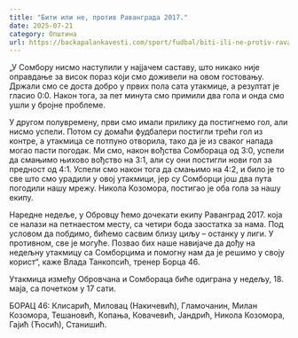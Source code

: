 ```yaml
---
title: "Бити или не, против Раванграда 2017."
date: 2025-07-21
category: Општина
url: https://backapalankavesti.com/sport/fudbal/biti-ili-ne-protiv-ravangrada-2017/
---
```


„У Сомбору нисмо наступили у најјачем саставу, што никако није оправдање за висок пораз који смо доживели на овом гостовању. Држали смо се доста добро у првих пола сата утакмице, а резултат је гласио 0:0. Након тога, за пет минута смо примили два гола и онда смо ушли у бројне проблеме.

У другом полувремену, први смо имали прилику да постигнемо гол, али нисмо успели. Потом су домаћи фудбалери постигли трећи гол из контре, а утакмица се потпуно отворила, тако да је из сваког напада могао пасти погодак. Ми смо, након вођства Сомбораца од 3:0, успели да смањимо њихово вођство на 3:1, али су они постигли нови гол за предност од 4:1. Успели смо након тога да смањимо на 4:2, и било је то све што смо урадили у овој утакмици, јер су Сомборци још два пута погодили нашу мрежу. Никола Козомора, постигао је оба гола за нашу екипу.

Наредне недеље, у Обровцу ћемо дочекати екипу Раванград 2017. која се налази на петнаестом месту, са четири бода заостатка за нама. Под условом да побдимо, бићемо сасвим близу циљу – останку у лиги. У противном, све је могуће. Позвао бих наше навијаче да дођу на недељну утакмицу са Сомборцима и помогну нам да је решимо у своју корист“, каже Влада Танкопсић, тренер Борца 46.

Утакмица између Обровчана и Сомбораца биће одиграна у недељу, 18. маја, са почетком у 17 сати.

БОРАЦ 46: Клисарић, Миловац (Накичевић), Гламочанин, Милан Козомора, Тешановић, Копања, Ковачевић, Јандрић, Никола Козомора, Гајић (Ћосић), Станишић.
